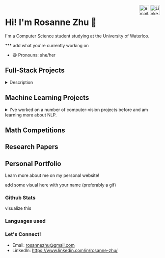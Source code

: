 <a href="https://www.linkedin.com/in/rosanne-zhu/">
  <img align="right" alt="LinkedIn" width="32px" src="/assets/linkedin.svg" />
</a>
<a href="mailto: rosannezhug@gmail.com">
  <img align="right" alt="email" width="32px" src="/assets/mail.png" />
</a>

# Hi! I'm Rosanne Zhu 👋
I'm a Computer Science student studying at the University of Waterloo. 

*** add what you're currently working on

<!--
- 🔭 I’m currently working on ...
- 🌱 I’m currently learning ...
- 👯 I’m looking to collaborate on ...
- 🤔 I’m looking for help with ...
- 💬 Ask me about ...
- 📫 How to reach me: ...
- 😄 Pronouns: she/her
- ⚡ Fun fact: ...
-->
- 😄 Pronouns: she/her

## Full-Stack Projects
<details>
<summary>Description</summary>

visualized and formatted projects

</details>

## Machine Learning Projects
<details>
<summary>I've worked on a number of computer-vision projects before and am learning more about NLP. </summary>

visualized and formatted projects

</details>

## Math Competitions


## Research Papers


## Personal Portfolio
Learn more about me on my personal website!

add some visual here with your name (preferably a gif)




### Github Stats
visualize this

### Languages used


### Let's Connect!
* Email: rosannezhu@gmail.com
* LinkedIn: https://www.linkedin.com/in/rosanne-zhu/
